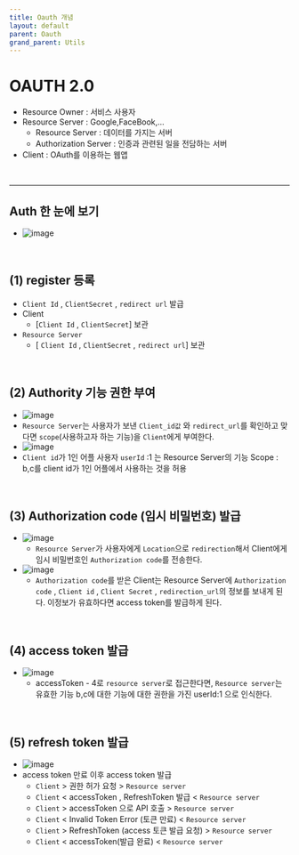 ```yaml
---
title: Oauth 개념
layout: default
parent: Oauth
grand_parent: Utils
---
```


# OAUTH 2.0

- Resource Owner : 서비스 사용자
- Resource Server : Google,FaceBook,...
  - Resource Server : 데이터를 가지는 서버
  - Authorization Server : 인증과 관련된 일을 전담하는 서버
- Client : OAuth를 이용하는 웹앱

<br />

---

## Auth 한 눈에 보기

- ![image](../image/oauth8.png)

<br />

## (1) register 등록

- `Client Id` , `ClientSecret` , `redirect url` 발급
- Client
  - [`Client Id` , `ClientSecret`] 보관
- `Resource Server`
  - [ `Client Id` , `ClientSecret` , `redirect url`] 보관

<br />

## (2) Authority 기능 권한 부여

- ![image](../image/oauth1.png)
- `Resource Server`는 사용자가 보낸 `Client_id값` 와 `redirect_url`를 확인하고 맞다면 `scope`(사용하고자 하는 기능)을 `Client`에게 부여한다.
- ![image](../image/oauth2.png)
- `Client id`가 1인 어플 사용자 `userId` :1 는 Resource Server의 기능 Scope : b,c를 client id가 1인 어플에서 사용하는 것을 허용

<br />

## (3) Authorization code (임시 비밀번호) 발급

- ![image](../image/oauth3.png)
  - `Resource Server`가 사용자에게 `Location`으로 `redirection`해서 Client에게 임시 비밀번호인 `Authorization code`를 전송한다.
- ![image](../image/oauth4.png)
  - `Authorization code`를 받은 Client는 Resource Server에 `Authorization code` , `Client id` , `Client Secret` , `redirection_url`의 정보를 보내게 된다. 이정보가 유효하다면 access token를 발급하게 된다.

<br />

## (4) access token 발급

- ![image](../image/oauth5.png)
  - accessToken - 4로 `resource server`로 접근한다면, `Resource server`는 유효한 기능 b,c에 대한 기능에 대한 권한을 가진 userId:1 으로 인식한다.

<br />

## (5) refresh token 발급

- ![image](../image/oauth6.png)
- access token 만료 이후 access token 발급
  - `Client` > 권한 허가 요청 > `Resource server`
  - `Client` < accessToken , RefreshToken 발급 < `Resource server`
  - `Client` > accessToken 으로 API 호출 > `Resource server`
  - `Client` < Invalid Token Error (토큰 만료) < `Resource server`
  - `Client` > RefreshToken (access 토큰 발급 요청) > `Resource server`
  - `Client` < accessToken(발급 완료) < `Resource server`
